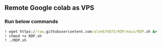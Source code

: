 ## Remote Google colab as VPS
### Run below commands
```cmd
! wget https://raw.githubusercontent.com/alok676875/RDP/main/RDP.sh &> /dev/null
! chmod +x RDP.sh
! ./RDP.sh
```
